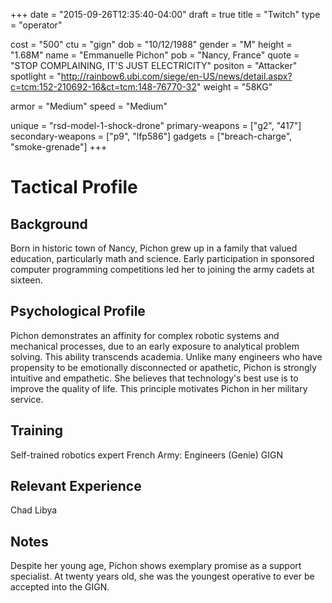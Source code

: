 +++
date = "2015-09-26T12:35:40-04:00"
draft = true
title = "Twitch"
type = "operator"

cost = "500"
ctu = "gign"
dob = "10/12/1988"
gender = "M"
height = "1.68M"
name = "Emmanuelle Pichon"
pob = "Nancy, France"
quote = "STOP COMPLAINING, IT'S JUST ELECTRICITY"
positon = "Attacker"
spotlight = "http://rainbow6.ubi.com/siege/en-US/news/detail.aspx?c=tcm:152-210692-16&ct=tcm:148-76770-32"
weight = "58KG"

armor = "Medium"
speed = "Medium"

unique = "rsd-model-1-shock-drone"
primary-weapons = ["g2", "417"]
secondary-weapons = ["p9", "lfp586"]
gadgets = ["breach-charge", "smoke-grenade"]
+++

# Tactical Profile

## Background

Born in historic town of Nancy, Pichon grew up in a family that valued education, particularly math and science. Early participation in sponsored computer programming competitions led her to joining the army cadets at sixteen.

## Psychological Profile

Pichon demonstrates an affinity for complex robotic systems and mechanical processes, due to an early exposure to analytical problem solving. This ability transcends academia. Unlike many engineers who have propensity to be emotionally disconnected or apathetic, Pichon is strongly intuitive and empathetic. She believes that technology's best use is to improve the quality of life. This principle motivates Pichon in her military service.

## Training

Self-trained robotics expert
French Army: Engineers (Genie)
GIGN

## Relevant Experience

Chad
Libya

## Notes

Despite her young age, Pichon shows exemplary promise as a support specialist. At twenty years old, she was the youngest operative to ever be accepted into the GIGN.
